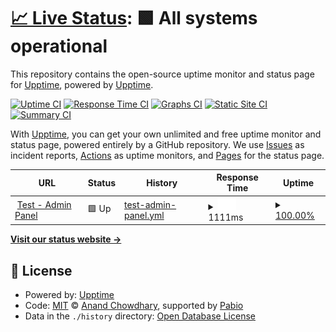 # [📈 Live Status](https://llkevin1214.github.io): <!--live status--> **🟩 All systems operational**

This repository contains the open-source uptime monitor and status page for [Upptime](https://upptime.js.org), powered by [Upptime](https://github.com/upptime/upptime).

[![Uptime CI](https://github.com/upptime/upptime/workflows/Uptime%20CI/badge.svg)](https://github.com/upptime/upptime/actions?query=workflow%3A%22Uptime+CI%22)
[![Response Time CI](https://github.com/upptime/upptime/workflows/Response%20Time%20CI/badge.svg)](https://github.com/upptime/upptime/actions?query=workflow%3A%22Response+Time+CI%22)
[![Graphs CI](https://github.com/upptime/upptime/workflows/Graphs%20CI/badge.svg)](https://github.com/upptime/upptime/actions?query=workflow%3A%22Graphs+CI%22)
[![Static Site CI](https://github.com/upptime/upptime/workflows/Static%20Site%20CI/badge.svg)](https://github.com/upptime/upptime/actions?query=workflow%3A%22Static+Site+CI%22)
[![Summary CI](https://github.com/upptime/upptime/workflows/Summary%20CI/badge.svg)](https://github.com/upptime/upptime/actions?query=workflow%3A%22Summary+CI%22)

With [Upptime](https://upptime.js.org), you can get your own unlimited and free uptime monitor and status page, powered entirely by a GitHub repository. We use [Issues](https://github.com/upptime/upptime/issues) as incident reports, [Actions](https://github.com/upptime/upptime/actions) as uptime monitors, and [Pages](https://llkevin1214.github.io) for the status page.

<!--start: status pages-->
<!-- This summary is generated by Upptime (https://github.com/upptime/upptime) -->
<!-- Do not edit this manually, your changes will be overwritten -->
<!-- prettier-ignore -->
| URL | Status | History | Response Time | Uptime |
| --- | ------ | ------- | ------------- | ------ |
| <img alt="" src="https://icons.duckduckgo.com/ip3/test-frontend.grantit.io.ico" height="13"> [Test - Admin Panel](https://test-frontend.grantit.io/) | 🟩 Up | [test-admin-panel.yml](https://github.com/llkevin1214/upptime/commits/HEAD/history/test-admin-panel.yml) | <details><summary><img alt="Response time graph" src="./graphs/test-admin-panel/response-time-week.png" height="20"> 1111ms</summary><br><a href="https://llkevin1214.github.io/history/test-admin-panel"><img alt="Response time 1111" src="https://img.shields.io/endpoint?url=https%3A%2F%2Fraw.githubusercontent.com%2Fllkevin1214%2Fupptime%2FHEAD%2Fapi%2Ftest-admin-panel%2Fresponse-time.json"></a><br><a href="https://llkevin1214.github.io/history/test-admin-panel"><img alt="24-hour response time 1066" src="https://img.shields.io/endpoint?url=https%3A%2F%2Fraw.githubusercontent.com%2Fllkevin1214%2Fupptime%2FHEAD%2Fapi%2Ftest-admin-panel%2Fresponse-time-day.json"></a><br><a href="https://llkevin1214.github.io/history/test-admin-panel"><img alt="7-day response time 1111" src="https://img.shields.io/endpoint?url=https%3A%2F%2Fraw.githubusercontent.com%2Fllkevin1214%2Fupptime%2FHEAD%2Fapi%2Ftest-admin-panel%2Fresponse-time-week.json"></a><br><a href="https://llkevin1214.github.io/history/test-admin-panel"><img alt="30-day response time 1111" src="https://img.shields.io/endpoint?url=https%3A%2F%2Fraw.githubusercontent.com%2Fllkevin1214%2Fupptime%2FHEAD%2Fapi%2Ftest-admin-panel%2Fresponse-time-month.json"></a><br><a href="https://llkevin1214.github.io/history/test-admin-panel"><img alt="1-year response time 1111" src="https://img.shields.io/endpoint?url=https%3A%2F%2Fraw.githubusercontent.com%2Fllkevin1214%2Fupptime%2FHEAD%2Fapi%2Ftest-admin-panel%2Fresponse-time-year.json"></a></details> | <details><summary><a href="https://llkevin1214.github.io/history/test-admin-panel">100.00%</a></summary><a href="https://llkevin1214.github.io/history/test-admin-panel"><img alt="All-time uptime 100.00%" src="https://img.shields.io/endpoint?url=https%3A%2F%2Fraw.githubusercontent.com%2Fllkevin1214%2Fupptime%2FHEAD%2Fapi%2Ftest-admin-panel%2Fuptime.json"></a><br><a href="https://llkevin1214.github.io/history/test-admin-panel"><img alt="24-hour uptime 100.00%" src="https://img.shields.io/endpoint?url=https%3A%2F%2Fraw.githubusercontent.com%2Fllkevin1214%2Fupptime%2FHEAD%2Fapi%2Ftest-admin-panel%2Fuptime-day.json"></a><br><a href="https://llkevin1214.github.io/history/test-admin-panel"><img alt="7-day uptime 100.00%" src="https://img.shields.io/endpoint?url=https%3A%2F%2Fraw.githubusercontent.com%2Fllkevin1214%2Fupptime%2FHEAD%2Fapi%2Ftest-admin-panel%2Fuptime-week.json"></a><br><a href="https://llkevin1214.github.io/history/test-admin-panel"><img alt="30-day uptime 100.00%" src="https://img.shields.io/endpoint?url=https%3A%2F%2Fraw.githubusercontent.com%2Fllkevin1214%2Fupptime%2FHEAD%2Fapi%2Ftest-admin-panel%2Fuptime-month.json"></a><br><a href="https://llkevin1214.github.io/history/test-admin-panel"><img alt="1-year uptime 100.00%" src="https://img.shields.io/endpoint?url=https%3A%2F%2Fraw.githubusercontent.com%2Fllkevin1214%2Fupptime%2FHEAD%2Fapi%2Ftest-admin-panel%2Fuptime-year.json"></a></details>

<!--end: status pages-->

[**Visit our status website →**](https://llkevin1214.github.io)

## 📄 License

- Powered by: [Upptime](https://github.com/upptime/upptime)
- Code: [MIT](./LICENSE) © [Anand Chowdhary](https://anandchowdhary.com), supported by [Pabio](https://pabio.com)
- Data in the `./history` directory: [Open Database License](https://opendatacommons.org/licenses/odbl/1-0/)
